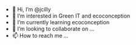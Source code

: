 - 👋 Hi, I’m @jcilly
- 👀 I’m interested in Green IT and ecoconception
- 🌱 I’m currently learning ecoconception
- 💞️ I’m looking to collaborate on ...
- 📫 How to reach me ...

<!---
jcilly/jcilly is a ✨ special ✨ repository because its `README.md` (this file) appears on your GitHub profile.
You can click the Preview link to take a look at your changes.
--->
